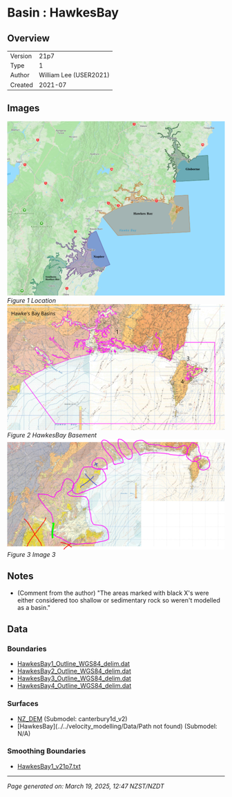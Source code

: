 # Basin : HawkesBay

## Overview
|         |                     |
|---------|---------------------|
| Version | 21p7           |
| Type    | 1        |
| Author  | William Lee (USER2021)            |
| Created | 2021-07           |


## Images
![](../images/basins/NI_mideast.png)
*Figure 1 Location*
![](../images/basins/hawkes_bay_outline.png)
*Figure 2 HawkesBay Basement*
![](../images/basins/hawkes_bay_outline_edited.png)
*Figure 3 Image 3*

## Notes
- (Comment from the author) "The areas marked with black X's were either considered too shallow or sedimentary rock so weren't modelled as a basin."

## Data
### Boundaries
- [HawkesBay1_Outline_WGS84_delim.dat](../../velocity_modelling/Data/Basins/Napier_Hawkes_Bay/v21p7/HawkesBay1_Outline_WGS84_delim.dat)
- [HawkesBay2_Outline_WGS84_delim.dat](../../velocity_modelling/Data/Basins/Napier_Hawkes_Bay/v21p7/HawkesBay2_Outline_WGS84_delim.dat)
- [HawkesBay3_Outline_WGS84_delim.dat](../../velocity_modelling/Data/Basins/Napier_Hawkes_Bay/v21p7/HawkesBay3_Outline_WGS84_delim.dat)
- [HawkesBay4_Outline_WGS84_delim.dat](../../velocity_modelling/Data/Basins/Napier_Hawkes_Bay/v21p7/HawkesBay4_Outline_WGS84_delim.dat)

### Surfaces
- [NZ_DEM](../../velocity_modelling/Data/DEM/NZ_DEM_HD.in) (Submodel: canterbury1d_v2)
- [HawkesBay](../../velocity_modelling/Data/Path not found) (Submodel: N/A)

### Smoothing Boundaries
- [HawkesBay1_v21p7.txt](../../velocity_modelling/Data/Boundaries/Smoothing/HawkesBay1_v21p7.txt)

---
*Page generated on: March 19, 2025, 12:47 NZST/NZDT*
